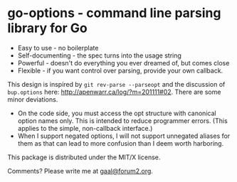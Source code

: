 go-options - command line parsing library for Go
================================================

* Easy to use - no boilerplate
* Self-documenting - the spec turns into the usage string
* Powerful - doesn't do everything you ever dreamed of, but comes close
* Flexible - if you want control over parsing, provide your own callback.

This design is inspired by `git rev-parse --parseopt` and the discussion of
`bup.options` here: <http://apenwarr.ca/log/?m=201111#02>. There are some
minor deviations.

* On the code side, you must access the opt structure with canonical option
names only. This is intended to reduce programmer errors. (This applies to
the simple, non-callback interface.)
* When I support negated options, I will not support unnegated aliases
for them as that can lead to more confusion than I deem worth harboring.

This package is distributed under the MIT/X license.

Comments? Please write me at <gaal@forum2.org>.

